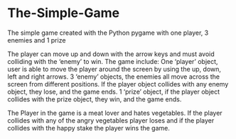 # The-Simple-Game
The simple game created with the Python pygame with one player, 3 enemies and 1 prize

The player can move up and down with the arrow keys and must avoid colliding with the ‘enemy’ to win. 
The game include:
One ‘player’ object, user is able to move the player around the screen by using the up, down, left and right arrows.
3 ‘enemy’ objects, the enemies all move across the screen from different positions. If the player object collides with any enemy object, they lose, and the game ends.
1 ‘prize’ object, if the player object collides with the prize object, they win, and the game ends.

The Player in the game is a meat lover and hates vegetables. If the player collides with any of the angry vegetables player loses and if the player collides with the happy stake the player wins the game.
